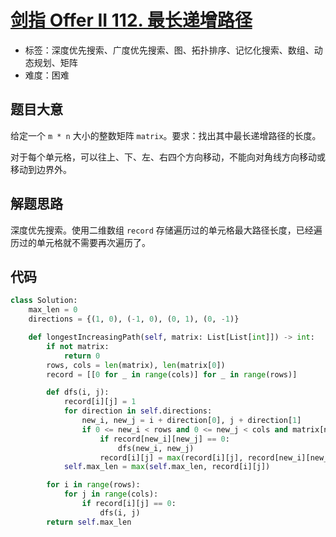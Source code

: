 # [剑指 Offer II 112. 最长递增路径](https://leetcode.cn/problems/fpTFWP/)

- 标签：深度优先搜索、广度优先搜索、图、拓扑排序、记忆化搜索、数组、动态规划、矩阵
- 难度：困难

## 题目大意

给定一个 `m * n` 大小的整数矩阵 `matrix`。要求：找出其中最长递增路径的长度。

对于每个单元格，可以往上、下、左、右四个方向移动，不能向对角线方向移动或移动到边界外。

## 解题思路

深度优先搜索。使用二维数组 `record` 存储遍历过的单元格最大路径长度，已经遍历过的单元格就不需要再次遍历了。

## 代码

```Python
class Solution:
    max_len = 0
    directions = {(1, 0), (-1, 0), (0, 1), (0, -1)}

    def longestIncreasingPath(self, matrix: List[List[int]]) -> int:
        if not matrix:
            return 0
        rows, cols = len(matrix), len(matrix[0])
        record = [[0 for _ in range(cols)] for _ in range(rows)]

        def dfs(i, j):
            record[i][j] = 1
            for direction in self.directions:
                new_i, new_j = i + direction[0], j + direction[1]
                if 0 <= new_i < rows and 0 <= new_j < cols and matrix[new_i][new_j] > matrix[i][j]:
                    if record[new_i][new_j] == 0:
                        dfs(new_i, new_j)
                    record[i][j] = max(record[i][j], record[new_i][new_j] + 1)
            self.max_len = max(self.max_len, record[i][j])

        for i in range(rows):
            for j in range(cols):
                if record[i][j] == 0:
                    dfs(i, j)
        return self.max_len
```

